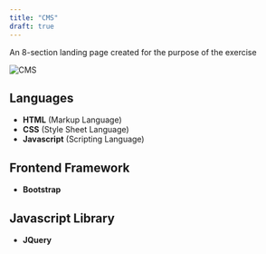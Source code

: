 ```yaml
---
title: "CMS"
draft: true
---
```

An 8-section landing page created for the purpose of the exercise

![CMS](/img/portfolio/my-website22/landing-page.jpeg "CMS")

## Languages
- **HTML** (Markup Language)
- **CSS** (Style Sheet Language)
- **Javascript** (Scripting Language)

## Frontend Framework
- **Bootstrap**

## Javascript Library
- **JQuery**
